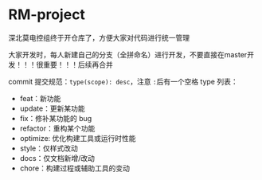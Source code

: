 # RM-project

深北莫电控组终于开仓库了，方便大家对代码进行统一管理


大家开发时，每人新建自己的分支（全拼命名）进行开发，不要直接在master开发！！！很重要！！！后续再合并



commit 提交规范：`type(scope): desc`，注意 `:`后有一个空格
type 列表：

* feat：新功能
* update：更新某功能
* fix：修补某功能的 bug
* refactor：重构某个功能
* optimize: 优化构建工具或运行时性能
* style：仅样式改动
* docs：仅文档新增/改动
* chore：构建过程或辅助工具的变动
